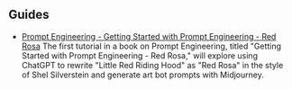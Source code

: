 ## Guides
- [Prompt Engineering - Getting Started with Prompt Engineering - Red Rosa](https://github.com/aiskunks/Prompt_Engineering/blob/main/Lessons/Prompt_Engineering_Red_Rosa/Prompt_Engineering_Red_Rosa.ipynb)
The first tutorial in a book on Prompt Engineering, titled "Getting Started with Prompt Engineering - Red Rosa," will explore using ChatGPT to rewrite "Little Red Riding Hood" as "Red Rosa" in the style of Shel Silverstein and generate art bot prompts with Midjourney.
  
  
  

